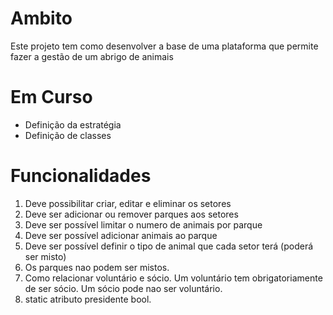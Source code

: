 # Ambito
Este projeto tem como desenvolver a base de uma plataforma que permite fazer a gestão de um abrigo de animais

# Em Curso
* Definição da estratégia
* Definição de classes


# Funcionalidades
1. Deve possibilitar criar, editar e eliminar os setores
2. Deve ser adicionar ou remover parques aos setores
3. Deve ser possível limitar o numero de animais por parque
4. Deve ser possível adicionar animais ao parque
5. Deve ser possível definir o tipo de animal que cada setor terá (poderá ser misto)
6. Os parques nao podem ser mistos.
7. Como relacionar voluntário e sócio. Um voluntário tem obrigatoriamente de ser sócio. Um sócio pode nao ser voluntário.
8. static atributo presidente bool.
